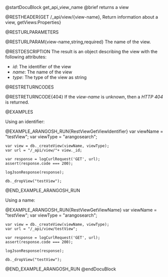 @startDocuBlock get_api_view_name
@brief returns a view

@RESTHEADER{GET /_api/view/{view-name}, Return information about a view, getViews:Properties}

@RESTURLPARAMETERS

@RESTURLPARAM{view-name,string,required}
The name of the view.

@RESTDESCRIPTION
The result is an object describing the view with the following attributes:
- *id*: The identifier of the view
- *name*: The name of the view
- *type*: The type of the view as string

@RESTRETURNCODES

@RESTRETURNCODE{404}
If the *view-name* is unknown, then a *HTTP 404* is returned.

@EXAMPLES

Using an identifier:

@EXAMPLE_ARANGOSH_RUN{RestViewGetViewIdentifier}
    var viewName = "testView";
    var viewType = "arangosearch";

    var view = db._createView(viewName, viewType);
    var url = "/_api/view/"+ view._id;

    var response = logCurlRequest('GET', url);
    assert(response.code === 200);

    logJsonResponse(response);
    
    db._dropView("testView");
@END_EXAMPLE_ARANGOSH_RUN

Using a name:

@EXAMPLE_ARANGOSH_RUN{RestViewGetViewName}
    var viewName = "testView";
    var viewType = "arangosearch";

    var view = db._createView(viewName, viewType);
    var url = "/_api/view/testView";

    var response = logCurlRequest('GET', url);
    assert(response.code === 200);

    logJsonResponse(response);

    db._dropView("testView");
@END_EXAMPLE_ARANGOSH_RUN
@endDocuBlock
